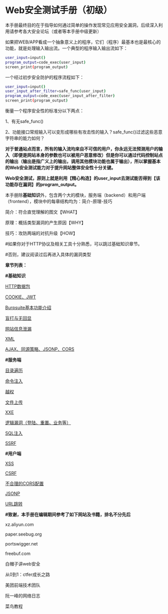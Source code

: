 # Web安全测试手册（初级）

本手册最终目的在于指导如何通过简单的操作发现常见应用安全漏洞，后续深入利用请参考各大安全论坛（或者等本手册中级更新）

如果把WEB/APP看成一个抽象意义上的程序，它们（程序）最基本也是最核心的功能，就是处理输入输出流。一个典型的程序输入输出流如下：

```bash
user_input=input()
program_output=code_exec(user_input)
screen_print(program_output)
```

一个经过初步安全防护的程序流程如下：

```bash
user_input=input()
user_input_after_filter=safe_func(user_input)
program_output=code_exec(user_input_after_filter)
screen_print(program_output)
```

衡量一个程序安全性的标准分以下两点：

1、有无safe_func()

2、功能接口常规输入可以变形成哪些有攻击性的输入？safe_func()过滤这些恶意字符串的能力如何？

**对于普通站点而言，所有的输入流均来自不可信的用户，你永远无法预测用户的输入（即便是网站本身的参数也可以被用户恶意修改）但是你可以通过代码控制站点的输出（输出是指广义上的输出，调用其他模块功能也属于输出），所以掌握基本的Web安全测试能力对于提升网站整体安全性十分关键。**

**Web安全测试，原则上就是利用【精心构造】的user_input去测试能否得到【该功能存在漏洞】的program_output。**

本手册除**基础知识**外，包含两个大的模块，服务端（backend）和用户端（frontend），模块中的每章结构均为：简介-原理-技巧

简介：符合直觉理解的图文【WHAT】

原理：概括类型漏洞的产生原因【WHY】

技巧：攻防两端的对抗升级【HOW】

#如果你对于HTTP协议及相关工具十分熟悉，可以跳过基础知识章节。

#否则，建议阅读过后再进入具体的漏洞类型

**章节列表：**

**#基础知识**

[HTTP数据包](Web%E5%AE%89%E5%85%A8%E6%B5%8B%E8%AF%95%E6%89%8B%E5%86%8C%EF%BC%88%E5%88%9D%E7%BA%A7%EF%BC%89%205ba12b990dcc4b36916c39f0bfa556b9/HTTP%E6%95%B0%E6%8D%AE%E5%8C%85%202b20560a623644cc9e61d09cd0328758.md)

[COOKIE、JWT](Web%E5%AE%89%E5%85%A8%E6%B5%8B%E8%AF%95%E6%89%8B%E5%86%8C%EF%BC%88%E5%88%9D%E7%BA%A7%EF%BC%89%205ba12b990dcc4b36916c39f0bfa556b9/COOKIE%E3%80%81JWT%207bef3a6028734a46bfb2935d522a8318.md)

[Burpsuite基本功能介绍](Web%E5%AE%89%E5%85%A8%E6%B5%8B%E8%AF%95%E6%89%8B%E5%86%8C%EF%BC%88%E5%88%9D%E7%BA%A7%EF%BC%89%205ba12b990dcc4b36916c39f0bfa556b9/Burpsuite%E5%9F%BA%E6%9C%AC%E5%8A%9F%E8%83%BD%E4%BB%8B%E7%BB%8D%20ad08a490531544e2877b0929466c2781.md)

[盲打与无回显](Web%E5%AE%89%E5%85%A8%E6%B5%8B%E8%AF%95%E6%89%8B%E5%86%8C%EF%BC%88%E5%88%9D%E7%BA%A7%EF%BC%89%205ba12b990dcc4b36916c39f0bfa556b9/%E7%9B%B2%E6%89%93%E4%B8%8E%E6%97%A0%E5%9B%9E%E6%98%BE%20d579a79936d54ba8a2e36b71edd15f1e.md)

[网站信息泄漏](Web%E5%AE%89%E5%85%A8%E6%B5%8B%E8%AF%95%E6%89%8B%E5%86%8C%EF%BC%88%E5%88%9D%E7%BA%A7%EF%BC%89%205ba12b990dcc4b36916c39f0bfa556b9/%E7%BD%91%E7%AB%99%E4%BF%A1%E6%81%AF%E6%B3%84%E6%BC%8F%20d72199d7d5334255916ff3c412c00d3e.md)

[XML](Web%E5%AE%89%E5%85%A8%E6%B5%8B%E8%AF%95%E6%89%8B%E5%86%8C%EF%BC%88%E5%88%9D%E7%BA%A7%EF%BC%89%205ba12b990dcc4b36916c39f0bfa556b9/XML%208b548a89843c4963bcd4ba6f280697d3.md)

[AJAX、同源策略、JSONP、CORS](Web%E5%AE%89%E5%85%A8%E6%B5%8B%E8%AF%95%E6%89%8B%E5%86%8C%EF%BC%88%E5%88%9D%E7%BA%A7%EF%BC%89%205ba12b990dcc4b36916c39f0bfa556b9/AJAX%E3%80%81%E5%90%8C%E6%BA%90%E7%AD%96%E7%95%A5%E3%80%81JSONP%E3%80%81CORS%20bbfac3abde5f499db2dbebb9b2ac89e5.md)

**#服务端**

[目录遍历](Web%E5%AE%89%E5%85%A8%E6%B5%8B%E8%AF%95%E6%89%8B%E5%86%8C%EF%BC%88%E5%88%9D%E7%BA%A7%EF%BC%89%205ba12b990dcc4b36916c39f0bfa556b9/%E7%9B%AE%E5%BD%95%E9%81%8D%E5%8E%86%201c83a0e8d48f41108cfae55172639eab.md)

[命令注入](Web%E5%AE%89%E5%85%A8%E6%B5%8B%E8%AF%95%E6%89%8B%E5%86%8C%EF%BC%88%E5%88%9D%E7%BA%A7%EF%BC%89%205ba12b990dcc4b36916c39f0bfa556b9/%E5%91%BD%E4%BB%A4%E6%B3%A8%E5%85%A5%20a0887fdcad3d48fd9fb54a1097816ef7.md)

[越权](Web%E5%AE%89%E5%85%A8%E6%B5%8B%E8%AF%95%E6%89%8B%E5%86%8C%EF%BC%88%E5%88%9D%E7%BA%A7%EF%BC%89%205ba12b990dcc4b36916c39f0bfa556b9/%E8%B6%8A%E6%9D%83%2043b0e0ac79644272866b5d66b6f21c93.md)

[文件上传](Web%E5%AE%89%E5%85%A8%E6%B5%8B%E8%AF%95%E6%89%8B%E5%86%8C%EF%BC%88%E5%88%9D%E7%BA%A7%EF%BC%89%205ba12b990dcc4b36916c39f0bfa556b9/%E6%96%87%E4%BB%B6%E4%B8%8A%E4%BC%A0%20fd253a201d6a4dcc8a20f4b2dfb9420f.md)

[XXE](Web%E5%AE%89%E5%85%A8%E6%B5%8B%E8%AF%95%E6%89%8B%E5%86%8C%EF%BC%88%E5%88%9D%E7%BA%A7%EF%BC%89%205ba12b990dcc4b36916c39f0bfa556b9/XXE%203b1954df08834d3485fe3b8ca3e1caa5.md)

[逻辑漏洞（登陆、重置、业务等）](Web%E5%AE%89%E5%85%A8%E6%B5%8B%E8%AF%95%E6%89%8B%E5%86%8C%EF%BC%88%E5%88%9D%E7%BA%A7%EF%BC%89%205ba12b990dcc4b36916c39f0bfa556b9/%E9%80%BB%E8%BE%91%E6%BC%8F%E6%B4%9E%EF%BC%88%E7%99%BB%E9%99%86%E3%80%81%E9%87%8D%E7%BD%AE%E3%80%81%E4%B8%9A%E5%8A%A1%E7%AD%89%EF%BC%89%20ee502be15db44943b52ef21e3a88ce2e.md)

[SQL注入](Web%E5%AE%89%E5%85%A8%E6%B5%8B%E8%AF%95%E6%89%8B%E5%86%8C%EF%BC%88%E5%88%9D%E7%BA%A7%EF%BC%89%205ba12b990dcc4b36916c39f0bfa556b9/SQL%E6%B3%A8%E5%85%A5%203549da5b5d9e43f49d997b3497f76487.md)

[SSRF](Web%E5%AE%89%E5%85%A8%E6%B5%8B%E8%AF%95%E6%89%8B%E5%86%8C%EF%BC%88%E5%88%9D%E7%BA%A7%EF%BC%89%205ba12b990dcc4b36916c39f0bfa556b9/SSRF%205eabcf9885914010a5619bd5d875fa32.md)

**#用户端**

[XSS](Web%E5%AE%89%E5%85%A8%E6%B5%8B%E8%AF%95%E6%89%8B%E5%86%8C%EF%BC%88%E5%88%9D%E7%BA%A7%EF%BC%89%205ba12b990dcc4b36916c39f0bfa556b9/XSS%20cbfd67a6ffd948b980b7eef26267b582.md)

[CSRF](Web%E5%AE%89%E5%85%A8%E6%B5%8B%E8%AF%95%E6%89%8B%E5%86%8C%EF%BC%88%E5%88%9D%E7%BA%A7%EF%BC%89%205ba12b990dcc4b36916c39f0bfa556b9/CSRF%2042513c0335514295ab5e67e7894afa5d.md)

[不合理的CORS配置](Web%E5%AE%89%E5%85%A8%E6%B5%8B%E8%AF%95%E6%89%8B%E5%86%8C%EF%BC%88%E5%88%9D%E7%BA%A7%EF%BC%89%205ba12b990dcc4b36916c39f0bfa556b9/%E4%B8%8D%E5%90%88%E7%90%86%E7%9A%84CORS%E9%85%8D%E7%BD%AE%20846bd21e40a146c8a1270bfd9d06c8b4.md)

[JSONP](Web%E5%AE%89%E5%85%A8%E6%B5%8B%E8%AF%95%E6%89%8B%E5%86%8C%EF%BC%88%E5%88%9D%E7%BA%A7%EF%BC%89%205ba12b990dcc4b36916c39f0bfa556b9/JSONP%20cff118074c50464b9eee55a31e2ed116.md)

[URL跳转](Web%E5%AE%89%E5%85%A8%E6%B5%8B%E8%AF%95%E6%89%8B%E5%86%8C%EF%BC%88%E5%88%9D%E7%BA%A7%EF%BC%89%205ba12b990dcc4b36916c39f0bfa556b9/URL%E8%B7%B3%E8%BD%AC%20b5fd8782d8e14b6daa7e50cb0b531898.md)

**#致谢，本手册在编辑期间参考了如下网站及书籍，排名不分先后**

xz.aliyun.com

paper.seebug.org

portswigger.net

freebuf.com

白帽子讲web安全

从0到1：ctfer成长之路

美团前端技术团队

阮一峰的网络日志

菜鸟教程
